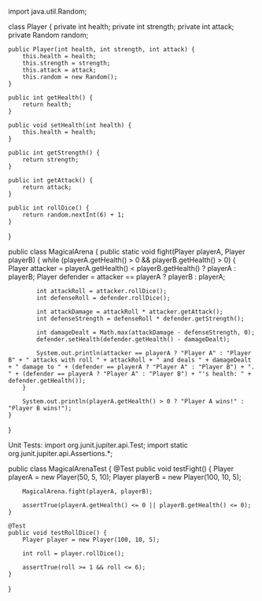 import java.util.Random;

class Player {
    private int health;
    private int strength;
    private int attack;
    private Random random;

    public Player(int health, int strength, int attack) {
        this.health = health;
        this.strength = strength;
        this.attack = attack;
        this.random = new Random();
    }

    public int getHealth() {
        return health;
    }

    public void setHealth(int health) {
        this.health = health;
    }

    public int getStrength() {
        return strength;
    }

    public int getAttack() {
        return attack;
    }

    public int rollDice() {
        return random.nextInt(6) + 1;
    }
}

public class MagicalArena {
    public static void fight(Player playerA, Player playerB) {
        while (playerA.getHealth() > 0 && playerB.getHealth() > 0) {
            Player attacker = playerA.getHealth() < playerB.getHealth() ? playerA : playerB;
            Player defender = attacker == playerA ? playerB : playerA;

            int attackRoll = attacker.rollDice();
            int defenseRoll = defender.rollDice();

            int attackDamage = attackRoll * attacker.getAttack();
            int defenseStrength = defenseRoll * defender.getStrength();

            int damageDealt = Math.max(attackDamage - defenseStrength, 0);
            defender.setHealth(defender.getHealth() - damageDealt);

            System.out.println(attacker == playerA ? "Player A" : "Player B" + " attacks with roll " + attackRoll + " and deals " + damageDealt + " damage to " + (defender == playerA ? "Player A" : "Player B") + ". " + (defender == playerA ? "Player A" : "Player B") + "'s health: " + defender.getHealth());
        }

        System.out.println(playerA.getHealth() > 0 ? "Player A wins!" : "Player B wins!");
    }
}





Unit Tests:
import org.junit.jupiter.api.Test;
import static org.junit.jupiter.api.Assertions.*;

public class MagicalArenaTest {
    @Test
    public void testFight() {
        Player playerA = new Player(50, 5, 10);
        Player playerB = new Player(100, 10, 5);

        MagicalArena.fight(playerA, playerB);

        assertTrue(playerA.getHealth() <= 0 || playerB.getHealth() <= 0);
    }

    @Test
    public void testRollDice() {
        Player player = new Player(100, 10, 5);

        int roll = player.rollDice();

        assertTrue(roll >= 1 && roll <= 6);
    }
}
